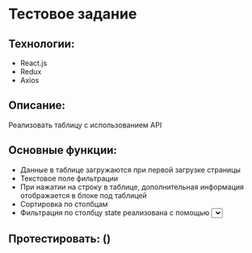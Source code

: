 # Тестовое задание

## Технологии:
* React.js
* Redux
* Axios

## Описание:
Реализовать таблицу с использованием API

## Основные функции:
* Данные в таблице загружаются при первой загрузке страницы
* Текстовое поле фильтрации
* При нажатии на строку в таблице, дополнительная информация отображается в блоке под таблицей
* Сортировка по столбцам
* Фильтрация по столбцу state реализована с помощью <select>

## Протестировать: ()